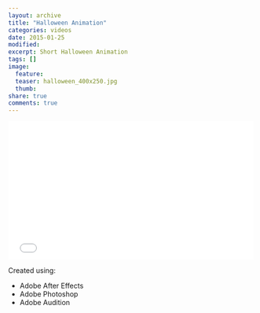 ```yaml
---
layout: archive
title: "Halloween Animation"
categories: videos
date: 2015-01-25
modified:
excerpt: Short Halloween Animation
tags: []
image:
  feature: 
  teaser: halloween_400x250.jpg
  thumb: 
share: true
comments: true
---
```


<iframe src="//player.vimeo.com/video/88984155" width="500" height="281" frameborder="0" webkitallowfullscreen mozallowfullscreen allowfullscreen></iframe>

Created using:

* Adobe After Effects
* Adobe Photoshop
* Adobe Audition